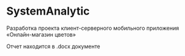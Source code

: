 # SystemAnalytic
Разработка проекта клиент-серверного мобильного приложения «Онлайн-магазин цветов»

Отчет находится в .docx документе
